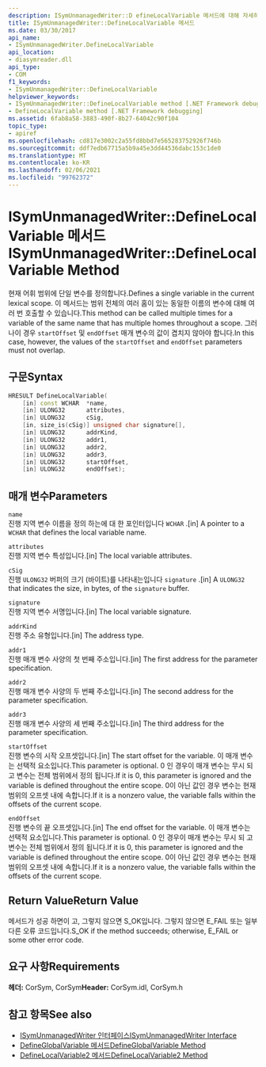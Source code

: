 ```yaml
---
description: ISymUnmanagedWriter::D efineLocalVariable 메서드에 대해 자세히 알아보세요.
title: ISymUnmanagedWriter::DefineLocalVariable 메서드
ms.date: 03/30/2017
api_name:
- ISymUnmanagedWriter.DefineLocalVariable
api_location:
- diasymreader.dll
api_type:
- COM
f1_keywords:
- ISymUnmanagedWriter::DefineLocalVariable
helpviewer_keywords:
- ISymUnmanagedWriter::DefineLocalVariable method [.NET Framework debugging]
- DefineLocalVariable method [.NET Framework debugging]
ms.assetid: 6fab8a58-3883-490f-8b27-64042c90f104
topic_type:
- apiref
ms.openlocfilehash: cd817e3002c2a55fd8bbd7e565283752926f746b
ms.sourcegitcommit: ddf7edb67715a5b9a45e3dd44536dabc153c1de0
ms.translationtype: MT
ms.contentlocale: ko-KR
ms.lasthandoff: 02/06/2021
ms.locfileid: "99762372"
---
```

# <a name="isymunmanagedwriterdefinelocalvariable-method"></a><span data-ttu-id="6c4bd-103">ISymUnmanagedWriter::DefineLocalVariable 메서드</span><span class="sxs-lookup"><span data-stu-id="6c4bd-103">ISymUnmanagedWriter::DefineLocalVariable Method</span></span>

<span data-ttu-id="6c4bd-104">현재 어휘 범위에 단일 변수를 정의합니다.</span><span class="sxs-lookup"><span data-stu-id="6c4bd-104">Defines a single variable in the current lexical scope.</span></span> <span data-ttu-id="6c4bd-105">이 메서드는 범위 전체의 여러 홈이 있는 동일한 이름의 변수에 대해 여러 번 호출할 수 있습니다.</span><span class="sxs-lookup"><span data-stu-id="6c4bd-105">This method can be called multiple times for a variable of the same name that has multiple homes throughout a scope.</span></span> <span data-ttu-id="6c4bd-106">그러나이 경우 `startOffset` 및 `endOffset` 매개 변수의 값이 겹치지 않아야 합니다.</span><span class="sxs-lookup"><span data-stu-id="6c4bd-106">In this case, however, the values of the `startOffset` and `endOffset` parameters must not overlap.</span></span>  
  
## <a name="syntax"></a><span data-ttu-id="6c4bd-107">구문</span><span class="sxs-lookup"><span data-stu-id="6c4bd-107">Syntax</span></span>  
  
```cpp  
HRESULT DefineLocalVariable(  
    [in] const WCHAR  *name,  
    [in] ULONG32      attributes,  
    [in] ULONG32      cSig,  
    [in, size_is(cSig)] unsigned char signature[],  
    [in] ULONG32      addrKind,  
    [in] ULONG32      addr1,  
    [in] ULONG32      addr2,  
    [in] ULONG32      addr3,  
    [in] ULONG32      startOffset,  
    [in] ULONG32      endOffset);  
```  
  
## <a name="parameters"></a><span data-ttu-id="6c4bd-108">매개 변수</span><span class="sxs-lookup"><span data-stu-id="6c4bd-108">Parameters</span></span>  

 `name`  
 <span data-ttu-id="6c4bd-109">진행 지역 변수 이름을 정의 하는에 대 한 포인터입니다 `WCHAR` .</span><span class="sxs-lookup"><span data-stu-id="6c4bd-109">[in] A pointer to a `WCHAR` that defines the local variable name.</span></span>  
  
 `attributes`  
 <span data-ttu-id="6c4bd-110">진행 지역 변수 특성입니다.</span><span class="sxs-lookup"><span data-stu-id="6c4bd-110">[in] The local variable attributes.</span></span>  
  
 `cSig`  
 <span data-ttu-id="6c4bd-111">진행 `ULONG32` 버퍼의 크기 (바이트)를 나타내는입니다 `signature` .</span><span class="sxs-lookup"><span data-stu-id="6c4bd-111">[in] A `ULONG32` that indicates the size, in bytes, of the `signature` buffer.</span></span>  
  
 `signature`  
 <span data-ttu-id="6c4bd-112">진행 지역 변수 서명입니다.</span><span class="sxs-lookup"><span data-stu-id="6c4bd-112">[in] The local variable signature.</span></span>  
  
 `addrKind`  
 <span data-ttu-id="6c4bd-113">진행 주소 유형입니다.</span><span class="sxs-lookup"><span data-stu-id="6c4bd-113">[in] The address type.</span></span>  
  
 `addr1`  
 <span data-ttu-id="6c4bd-114">진행 매개 변수 사양의 첫 번째 주소입니다.</span><span class="sxs-lookup"><span data-stu-id="6c4bd-114">[in] The first address for the parameter specification.</span></span>  
  
 `addr2`  
 <span data-ttu-id="6c4bd-115">진행 매개 변수 사양의 두 번째 주소입니다.</span><span class="sxs-lookup"><span data-stu-id="6c4bd-115">[in] The second address for the parameter specification.</span></span>  
  
 `addr3`  
 <span data-ttu-id="6c4bd-116">진행 매개 변수 사양의 세 번째 주소입니다.</span><span class="sxs-lookup"><span data-stu-id="6c4bd-116">[in] The third address for the parameter specification.</span></span>  
  
 `startOffset`  
 <span data-ttu-id="6c4bd-117">진행 변수의 시작 오프셋입니다.</span><span class="sxs-lookup"><span data-stu-id="6c4bd-117">[in] The start offset for the variable.</span></span> <span data-ttu-id="6c4bd-118">이 매개 변수는 선택적 요소입니다.</span><span class="sxs-lookup"><span data-stu-id="6c4bd-118">This parameter is optional.</span></span> <span data-ttu-id="6c4bd-119">0 인 경우이 매개 변수는 무시 되 고 변수는 전체 범위에서 정의 됩니다.</span><span class="sxs-lookup"><span data-stu-id="6c4bd-119">If it is 0, this parameter is ignored and the variable is defined throughout the entire scope.</span></span> <span data-ttu-id="6c4bd-120">0이 아닌 값인 경우 변수는 현재 범위의 오프셋 내에 속합니다.</span><span class="sxs-lookup"><span data-stu-id="6c4bd-120">If it is a nonzero value, the variable falls within the offsets of the current scope.</span></span>  
  
 `endOffset`  
 <span data-ttu-id="6c4bd-121">진행 변수의 끝 오프셋입니다.</span><span class="sxs-lookup"><span data-stu-id="6c4bd-121">[in] The end offset for the variable.</span></span> <span data-ttu-id="6c4bd-122">이 매개 변수는 선택적 요소입니다.</span><span class="sxs-lookup"><span data-stu-id="6c4bd-122">This parameter is optional.</span></span> <span data-ttu-id="6c4bd-123">0 인 경우이 매개 변수는 무시 되 고 변수는 전체 범위에서 정의 됩니다.</span><span class="sxs-lookup"><span data-stu-id="6c4bd-123">If it is 0, this parameter is ignored and the variable is defined throughout the entire scope.</span></span> <span data-ttu-id="6c4bd-124">0이 아닌 값인 경우 변수는 현재 범위의 오프셋 내에 속합니다.</span><span class="sxs-lookup"><span data-stu-id="6c4bd-124">If it is a nonzero value, the variable falls within the offsets of the current scope.</span></span>  
  
## <a name="return-value"></a><span data-ttu-id="6c4bd-125">Return Value</span><span class="sxs-lookup"><span data-stu-id="6c4bd-125">Return Value</span></span>  

 <span data-ttu-id="6c4bd-126">메서드가 성공 하면이 고, 그렇지 않으면 S_OK입니다. 그렇지 않으면 E_FAIL 또는 일부 다른 오류 코드입니다.</span><span class="sxs-lookup"><span data-stu-id="6c4bd-126">S_OK if the method succeeds; otherwise, E_FAIL or some other error code.</span></span>  
  
## <a name="requirements"></a><span data-ttu-id="6c4bd-127">요구 사항</span><span class="sxs-lookup"><span data-stu-id="6c4bd-127">Requirements</span></span>  

 <span data-ttu-id="6c4bd-128">**헤더:** CorSym, CorSym</span><span class="sxs-lookup"><span data-stu-id="6c4bd-128">**Header:** CorSym.idl, CorSym.h</span></span>  
  
## <a name="see-also"></a><span data-ttu-id="6c4bd-129">참고 항목</span><span class="sxs-lookup"><span data-stu-id="6c4bd-129">See also</span></span>

- [<span data-ttu-id="6c4bd-130">ISymUnmanagedWriter 인터페이스</span><span class="sxs-lookup"><span data-stu-id="6c4bd-130">ISymUnmanagedWriter Interface</span></span>](isymunmanagedwriter-interface.md)
- [<span data-ttu-id="6c4bd-131">DefineGlobalVariable 메서드</span><span class="sxs-lookup"><span data-stu-id="6c4bd-131">DefineGlobalVariable Method</span></span>](isymunmanagedwriter-defineglobalvariable-method.md)
- [<span data-ttu-id="6c4bd-132">DefineLocalVariable2 메서드</span><span class="sxs-lookup"><span data-stu-id="6c4bd-132">DefineLocalVariable2 Method</span></span>](isymunmanagedwriter2-definelocalvariable2-method.md)
